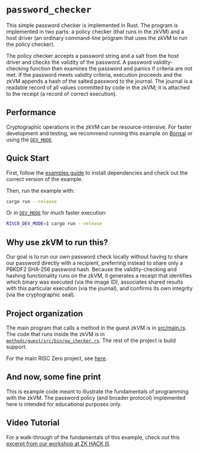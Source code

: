 # `password_checker`

This simple password checker is implemented in Rust. The program is implemented in two parts: a policy checker (that runs in the zkVM) and a host driver (an ordinary command-line program that uses the zkVM to run the policy checker).

The policy checker accepts a password string and a salt from the host driver and checks the validity of the password. A password validity-checking function then examines the password and panics if criteria are not met. If the password meets validity criteria, execution proceeds and the zkVM appends a hash of the salted password to the journal. The journal is a readable record of all values committed by code in the zkVM; it is attached to the receipt (a record of correct execution).

## Performance

Cryptographic operations in the zkVM can be resource-intensive. For faster development and testing, we recommend running this example on [Bonsai] or using the [`DEV_MODE`][DEV_MODE].

## Quick Start

First, follow the [examples guide] to install dependencies and check out the correct version of the example.

Then, run the example with:

```bash
cargo run --release
```

Or in [`DEV_MODE`][DEV_MODE] for much faster execution:

```bash
RISC0_DEV_MODE=1 cargo run --release
```

## Why use zkVM to run this?

Our goal is to run our own password check locally without having to share our password directly with a recipient, preferring instead to share only a PBKDF2 SHA-256 password hash.
Because the validity-checking and hashing functionality runs on the zkVM, it generates a receipt that identifies which binary was executed (via the image ID), associates shared results with this particular execution (via the journal), and confirms its own integrity (via the cryptographic seal).

## Project organization

The main program that calls a method in the guest zkVM is in [src/main.rs](src/main.rs).
The code that runs inside the zkVM is in [`methods/guest/src/bin/pw_checker.rs`](methods/guest/src/bin/pw_checker.rs).
The rest of the project is build support.

For the main RISC Zero project, see [here](https://github.com/risc0/risc0).

## And now, some fine print

This is example code meant to illustrate the fundamentals of programming with the zkVM. The password policy (and broader protocol) implemented here is intended for educational purposes only.

## Video Tutorial

For a walk-through of the fundamentals of this example, check out this [excerpt from our workshop at ZK HACK III](https://www.youtube.com/watch?v=Yg_BGqj_6lg\&list=PLcPzhUaCxlCgig7ofeARMPwQ8vbuD6hC5\&index=5).

[examples guide]: https://dev.risczero.com/api/zkvm/examples/#running-the-examples
[Bonsai]: https://dev.bonsai.xyz/apply
[DEV_MODE]: https://dev.risczero.com/api/generating-proofs/dev-mode
